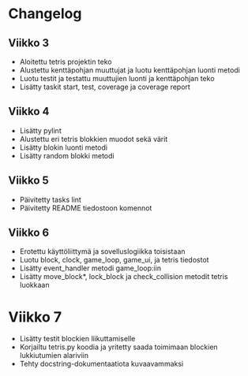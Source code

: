 # Changelog

## Viikko 3

* Aloitettu tetris projektin teko
* Alustettu kenttäpohjan muuttujat ja luotu kenttäpohjan luonti metodi
* Luotu testit ja testattu muuttujien luonti ja kenttäpohjan teko
* Lisätty taskit start, test, coverage ja coverage report

## Viikko 4

* Lisätty pylint 
* Alustettu eri tetris blokkien muodot sekä värit
* Lisätty blokin luonti metodi
* Lisätty random blokki metodi

## Viikko 5

* Päivitetty tasks lint
* Päivitetty README tiedostoon komennot

## Viikko 6

* Erotettu käyttöliittymä ja sovelluslogiikka toisistaan
* Luotu block, clock, game_loop, game_ui, ja tetris tiedostot
* Lisätty event_handler metodi game_loop:iin
* Lisätty move_block*, lock_block ja check_collision metodit tetris luokkaan

# Viikko 7

* Lisätty testit blockien liikuttamiselle
* Korjailtu tetris.py koodia ja yritetty saada toimimaan blockien lukkiutumien alariviin
* Tehty docstring-dokumentaatiota kuvaavammaksi



